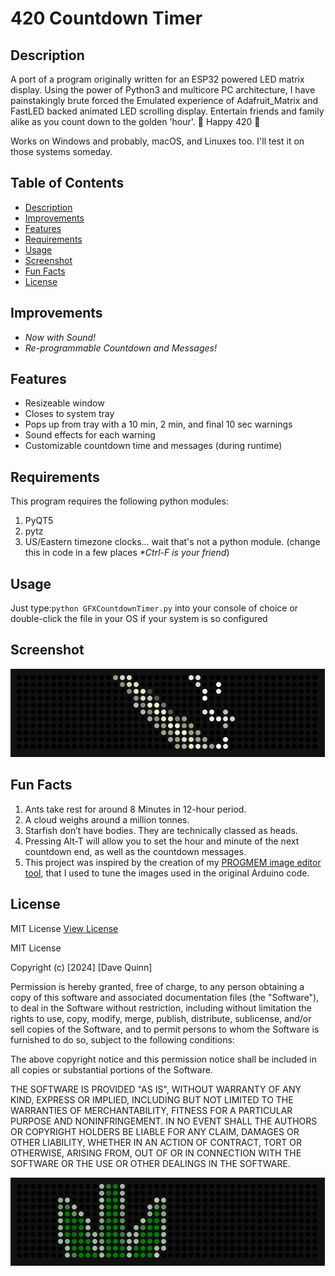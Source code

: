 # 420 Countdown Timer

## Description
A port of a program originally written for an ESP32 powered LED matrix display. Using the power of Python3 and
multicore PC architecture, I have painstakingly brute forced the Emulated experience of Adafruit_Matrix and FastLED
backed animated LED scrolling display. Entertain friends and family alike as you count down to the golden 'hour'.
🌿 Happy 420 🌿

Works on Windows and probably, macOS, and Linuxes too. I'll test it on those systems someday. 

## Table of Contents
- [Description](#description)
- [Improvements](#improvements)
- [Features](#features)
- [Requirements](#requirements)
- [Usage](#usage)
- [Screenshot](#screenshot)
- [Fun Facts](#fun-facts)
- [License](#license)

## Improvements
 - _Now with Sound!_
 - _Re-programmable Countdown and Messages!_

## Features
 - Resizeable window
 - Closes to system tray
 - Pops up from tray with a 10 min, 2 min, and final 10 sec warnings
 - Sound effects for each warning
 - Customizable countdown time and messages (during runtime)

## Requirements
This program requires the following python modules:
1. PyQT5
2. pytz
3. US/Eastern timezone clocks... wait that's not a python module. (change this in code in a few places _*Ctrl-F is your friend_)

## Usage
Just type:```python GFXCountdownTimer.py``` into your console of choice
or double-click the file in your OS if your system is so configured

## Screenshot
![Project Screenshot](scrnshot.gif)

## Fun Facts
1. Ants take rest for around 8 Minutes in 12-hour period.
2. A cloud weighs around a million tonnes.
3. Starfish don’t have bodies. They are technically classed as heads.
4. Pressing Alt-T will allow you to set the hour and minute of the next countdown end, as well as the countdown messages.
5. This project was inspired by the creation of my [PROGMEM image editor tool](https://github.com/Qcent/LEDMatrixImageEditor), that I used to tune the images used in the original Arduino code.

## License
MIT License
[View License](http://choosealicense.com/licenses/mit/)

MIT License

Copyright (c) [2024] [Dave Quinn]

Permission is hereby granted, free of charge, to any person obtaining a copy
of this software and associated documentation files (the "Software"), to deal
in the Software without restriction, including without limitation the rights
to use, copy, modify, merge, publish, distribute, sublicense, and/or sell
copies of the Software, and to permit persons to whom the Software is
furnished to do so, subject to the following conditions:

The above copyright notice and this permission notice shall be included in all
copies or substantial portions of the Software.

THE SOFTWARE IS PROVIDED "AS IS", WITHOUT WARRANTY OF ANY KIND, EXPRESS OR
IMPLIED, INCLUDING BUT NOT LIMITED TO THE WARRANTIES OF MERCHANTABILITY,
FITNESS FOR A PARTICULAR PURPOSE AND NONINFRINGEMENT. IN NO EVENT SHALL THE
AUTHORS OR COPYRIGHT HOLDERS BE LIABLE FOR ANY CLAIM, DAMAGES OR OTHER
LIABILITY, WHETHER IN AN ACTION OF CONTRACT, TORT OR OTHERWISE, ARISING FROM,
OUT OF OR IN CONNECTION WITH THE SOFTWARE OR THE USE OR OTHER DEALINGS IN THE
SOFTWARE.

![Project Screenshot](leafbounce.gif)